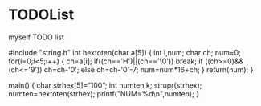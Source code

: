 # TODOList

myself TODO list

#include "string.h"
int hextoten(char a[5])
{
int i,num;
 char ch;
 num=0;
 for(i=0;i<5;i++)
 {
ch=a[i];
 if((ch=='H')||(ch=='\0'))
   break;
 if ((ch>=0)&&(ch<='9'))
    ch=ch-'0';
 else
 ch=ch-'0'-7;
 num=num*16+ch;
 }
 return(num);
}

main()
{
char strhex[5]=“100”;
 int numten,k;
 strupr(strhex);
 numten=hextoten(strhex);
 printf("NUM=%d\n",numten);
}


